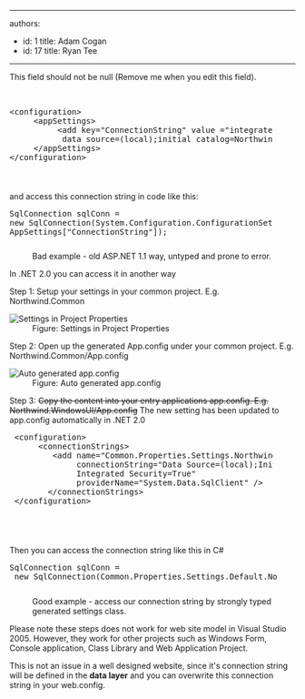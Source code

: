 

---
authors:
  - id: 1
    title: Adam Cogan
  - id: 17
    title: Ryan Tee
---




<span class='intro'> This field should not be null (Remove me when you edit this field). </span>

<p>&#160;</p>
<dl class="goodCode">
<dt style="width&#58;92.01%;height&#58;134px;"><pre>&lt;configuration&gt;<br>     &lt;appSettings&gt;<br>          &lt;add key=&quot;ConnectionString&quot; value =&quot;integrated security=true;<br>           data source=(local);initial catalog=Northwind&quot;/&gt;<br>     &lt;/appSettings&gt;<br>&lt;/configuration&gt;</pre></dt></dl>
<p>and access this connection string in code like this&#58;</p>
<dl class="badCode">
<dt style="width&#58;92.01%;height&#58;74px;"><pre>SqlConnection sqlConn = <br>new SqlConnection(System.Configuration.ConfigurationSettings.<br>AppSettings[&quot;ConnectionString&quot;]);                        </pre>
<dd>Bad example - old ASP.NET 1.1 way, untyped and prone to error. </dd></dl>
<p>In .NET 2.0 you can access it in another way</p>
<p>Step 1&#58; Setup your settings in your common project. E.g. Northwind.Common </p>
<dl class="image">
<dt><img style="border-right&#58;0px solid;border-top&#58;0px solid;border-left&#58;0px solid;border-bottom&#58;0px solid;" alt="Settings in Project Properties" src="/Standards/SoftwareDevelopment/RulesToBetterDotNETProjects/PublishingImages/ConnStringNET2_Settings.jpg" border="0" /> </dt>
<dd>Figure&#58; Settings in Project Properties</dd></dl>
<p>Step 2&#58; Open up the generated App.config under your common project. E.g. Northwind.Common/App.config </p>
<dl class="image">
<dt><img style="border-right&#58;0px solid;border-top&#58;0px solid;border-left&#58;0px solid;border-bottom&#58;0px solid;" alt="Auto generated app.config" src="/Standards/SoftwareDevelopment/RulesToBetterDotNETProjects/PublishingImages/ConnStringNET2_CommonApp.GIF" border="0" /></dt>
<dd>Figure&#58; Auto generated app.config</dd></dl>
<p>Step 3&#58; <s>Copy the content into your entry applications app.config. E.g. Northwind.WindowsUI/App.config</s> The new setting has been updated to app.config automatically in .NET 2.0 </p>
<dl class="badCode">
<dt style="width&#58;92.31%;height&#58;184px;"><pre> &lt;configuration&gt;<br>      &lt;connectionStrings&gt;<br>         &lt;add name=&quot;Common.Properties.Settings.NorthwindConnectionString&quot;<br>              connectionString=&quot;Data Source=(local);Initial Catalog=Northwind;<br>              Integrated Security=True&quot;<br>              providerName=&quot;System.Data.SqlClient&quot; /&gt;<br>        &lt;/connectionStrings&gt;<br> &lt;/configuration&gt;                        </pre></dt></dl>
<p>Then you can access the connection string like this in C#</p>
<dl class="goodCode">
<dt style="width&#58;93.36%;height&#58;59px;"><pre>SqlConnection sqlConn =<br> new SqlConnection(Common.Properties.Settings.Default.NorthwindConnectionString);                                </pre>
<dd>Good example - access our connection string by strongly typed generated settings class. </dd></dl>
<div class="greyBox">
<p>Please note these steps does not work for web site model in Visual Studio 2005. However, they work for other projects such as Windows Form, Console application, Class Library and Web Application Project. </p>
<p>This is not an issue in a well designed website, since it's connection string will be defined in the <b>data layer</b> and you can overwrite this connection string in your web.config. </p></div>


